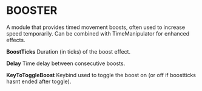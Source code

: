 # BOOSTER
A module that provides timed movement boosts, often used to increase speed temporarily. Can be combined with TimeManipulator for enhanced effects.

**BoostTicks**
Duration (in ticks) of the boost effect.

**Delay**
Time delay between consecutive boosts.

**KeyToToggleBoost**
Keybind used to toggle the boost on (or off if boostticks hasnt ended after toggle).